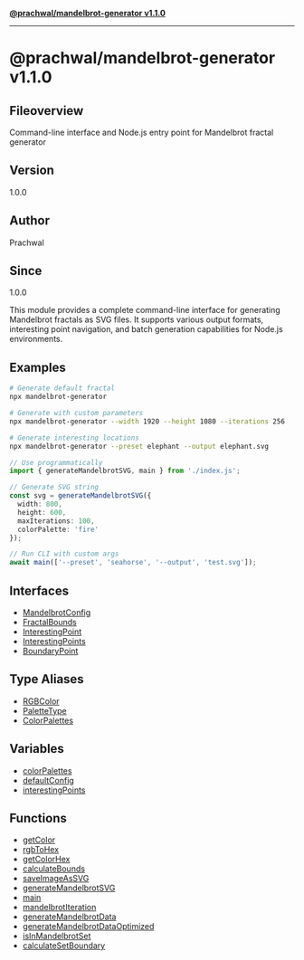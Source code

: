[**@prachwal/mandelbrot-generator v1.1.0**](README.md)

***

# @prachwal/mandelbrot-generator v1.1.0

## Fileoverview

Command-line interface and Node.js entry point for Mandelbrot fractal generator

## Version

1.0.0

## Author

Prachwal

## Since

1.0.0

This module provides a complete command-line interface for generating Mandelbrot fractals
as SVG files. It supports various output formats, interesting point navigation,
and batch generation capabilities for Node.js environments.

## Examples

```bash
# Generate default fractal
npx mandelbrot-generator

# Generate with custom parameters
npx mandelbrot-generator --width 1920 --height 1080 --iterations 256

# Generate interesting locations
npx mandelbrot-generator --preset elephant --output elephant.svg
```

```typescript
// Use programmatically
import { generateMandelbrotSVG, main } from './index.js';

// Generate SVG string
const svg = generateMandelbrotSVG({
  width: 800,
  height: 600,
  maxIterations: 100,
  colorPalette: 'fire'
});

// Run CLI with custom args
await main(['--preset', 'seahorse', '--output', 'test.svg']);
```

## Interfaces

- [MandelbrotConfig](interfaces/MandelbrotConfig.md)
- [FractalBounds](interfaces/FractalBounds.md)
- [InterestingPoint](interfaces/InterestingPoint.md)
- [InterestingPoints](interfaces/InterestingPoints.md)
- [BoundaryPoint](interfaces/BoundaryPoint.md)

## Type Aliases

- [RGBColor](type-aliases/RGBColor.md)
- [PaletteType](type-aliases/PaletteType.md)
- [ColorPalettes](type-aliases/ColorPalettes.md)

## Variables

- [colorPalettes](variables/colorPalettes.md)
- [defaultConfig](variables/defaultConfig.md)
- [interestingPoints](variables/interestingPoints.md)

## Functions

- [getColor](functions/getColor.md)
- [rgbToHex](functions/rgbToHex.md)
- [getColorHex](functions/getColorHex.md)
- [calculateBounds](functions/calculateBounds.md)
- [saveImageAsSVG](functions/saveImageAsSVG.md)
- [generateMandelbrotSVG](functions/generateMandelbrotSVG.md)
- [main](functions/main.md)
- [mandelbrotIteration](functions/mandelbrotIteration.md)
- [generateMandelbrotData](functions/generateMandelbrotData.md)
- [generateMandelbrotDataOptimized](functions/generateMandelbrotDataOptimized.md)
- [isInMandelbrotSet](functions/isInMandelbrotSet.md)
- [calculateSetBoundary](functions/calculateSetBoundary.md)
